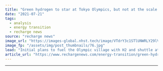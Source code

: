```yaml
---
title: "Green hydrogen to star at Tokyo Olympics, but not at the scale originally envisaged"
date: "2021-07-21"
tags: 
  - analysis
  - energy transition
  - recharge news
source: "recharge news"
image_url: "https://images-global.nhst.tech/image/VTdrY3c1STlUNWRLY29lVGFTbkg5NmNGQUNmNUhMNEVkQ0EyOVFRSmFGWT0=/nhst/binary/c5c68481603bc51719acf4f09ebd5f55"
image_fp: "/assets/img/post_thumbnails/76.jpg"
lead: "Initial plans to fuel the Olympic village with H2 and shuttle athletes to venues on 100 fuel-cell buses have been quietly dropped"
article_url: "https://www.rechargenews.com/energy-transition/green-hydrogen-to-star-at-tokyo-olympics-but-not-at-the-scale-originally-envisaged/2-1-1043094"
---
```


---
